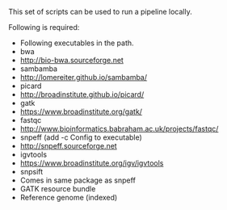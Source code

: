 This set of scripts can be used to run a pipeline locally.

Following is required:
 - Following executables in the path.
  - bwa
   - http://bio-bwa.sourceforge.net
  - sambamba
   - http://lomereiter.github.io/sambamba/
  - picard
   - http://broadinstitute.github.io/picard/
  - gatk
   - https://www.broadinstitute.org/gatk/
  - fastqc
   - http://www.bioinformatics.babraham.ac.uk/projects/fastqc/
  - snpeff (add -c Config to executable)
   - http://snpeff.sourceforge.net
  - igvtools
   - https://www.broadinstitute.org/igv/igvtools
  - snpsift
   - Comes in same package as snpeff
 - GATK resource bundle
 - Reference genome (indexed)